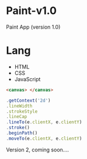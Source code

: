 # Paint-v1.0
Paint App (version 1.0)
# Lang
<ul>
<li>HTML</li>
<li>CSS</li>
<li>JavaScript</li>
</ul>

```html
<canvas> </canvas>
```
```javascript
.getContext('2d')
.lineWidth
.strokeStyle
.lineCap
.lineTo(e.clientX, e.clientY)
.stroke()
.beginPath()
.moveTo(e.clientX, e.clientY)
```






Version 2, coming soon....

